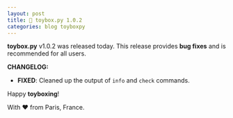 ```yaml
---
layout: post
title: 🧸 toybox.py 1.0.2
categories: blog toyboxpy
---
```


**toybox.py** v1.0.2 was released today. This release provides **bug fixes** and is recommended for all users.

**CHANGELOG:**
- **FIXED**: Cleaned up the output of `info` and `check` commands.

Happy **toyboxing**!

With ❤️ from Paris, France.
